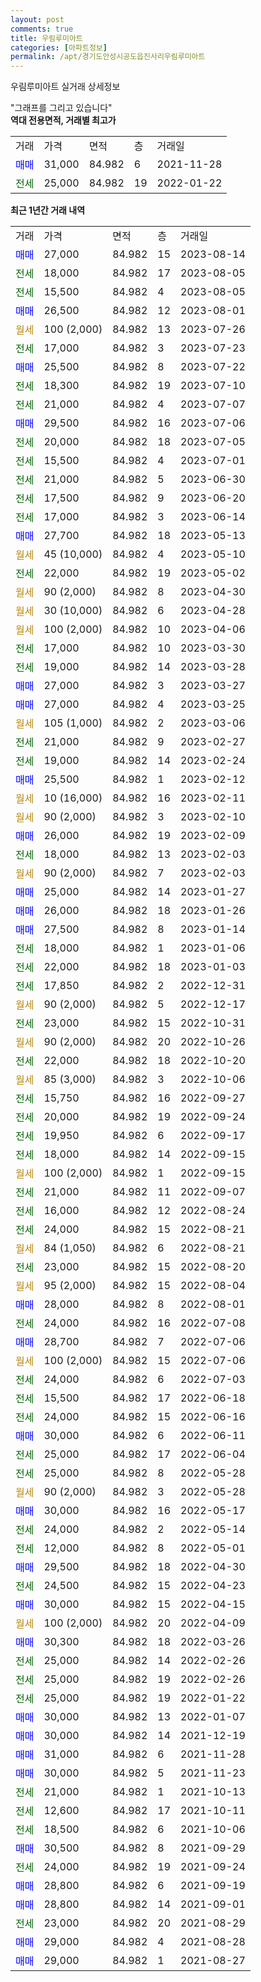```yaml
---
layout: post
comments: true
title: 우림루미아트
categories: [아파트정보]
permalink: /apt/경기도안성시공도읍진사리우림루미아트
---
```


우림루미아트 실거래 상세정보

<script type="text/javascript">
  google.charts.load('current', {'packages':['line', 'corechart']});
  google.charts.setOnLoadCallback(drawChart);

  function drawChart() {
    var data = new google.visualization.DataTable();
    data.addColumn('date', '거래일');
    data.addColumn('number', "매매");
    data.addColumn('number', "전세");
    data.addColumn('number', "전매");

    data.addRows([[new Date(Date.parse("2023-08-14")), 27000, null, null], [new Date(Date.parse("2023-08-05")), null, 18000, null], [new Date(Date.parse("2023-08-05")), null, 15500, null], [new Date(Date.parse("2023-08-01")), 26500, null, null], [new Date(Date.parse("2023-07-26")), null, null, null], [new Date(Date.parse("2023-07-23")), null, 17000, null], [new Date(Date.parse("2023-07-22")), 25500, null, null], [new Date(Date.parse("2023-07-10")), null, 18300, null], [new Date(Date.parse("2023-07-07")), null, 21000, null], [new Date(Date.parse("2023-07-06")), 29500, null, null], [new Date(Date.parse("2023-07-05")), null, 20000, null], [new Date(Date.parse("2023-07-01")), null, 15500, null], [new Date(Date.parse("2023-06-30")), null, 21000, null], [new Date(Date.parse("2023-06-20")), null, 17500, null], [new Date(Date.parse("2023-06-14")), null, 17000, null], [new Date(Date.parse("2023-05-13")), 27700, null, null], [new Date(Date.parse("2023-05-10")), null, null, null], [new Date(Date.parse("2023-05-02")), null, 22000, null], [new Date(Date.parse("2023-04-30")), null, null, null], [new Date(Date.parse("2023-04-28")), null, null, null], [new Date(Date.parse("2023-04-06")), null, null, null], [new Date(Date.parse("2023-03-30")), null, 17000, null], [new Date(Date.parse("2023-03-28")), null, 19000, null], [new Date(Date.parse("2023-03-27")), 27000, null, null], [new Date(Date.parse("2023-03-25")), 27000, null, null], [new Date(Date.parse("2023-03-06")), null, null, null], [new Date(Date.parse("2023-02-27")), null, 21000, null], [new Date(Date.parse("2023-02-24")), null, 19000, null], [new Date(Date.parse("2023-02-12")), 25500, null, null], [new Date(Date.parse("2023-02-11")), null, null, null], [new Date(Date.parse("2023-02-10")), null, null, null], [new Date(Date.parse("2023-02-09")), 26000, null, null], [new Date(Date.parse("2023-02-03")), null, 18000, null], [new Date(Date.parse("2023-02-03")), null, null, null], [new Date(Date.parse("2023-01-27")), 25000, null, null], [new Date(Date.parse("2023-01-26")), 26000, null, null], [new Date(Date.parse("2023-01-14")), 27500, null, null], [new Date(Date.parse("2023-01-06")), null, 18000, null], [new Date(Date.parse("2023-01-03")), null, 22000, null], [new Date(Date.parse("2022-12-31")), null, 17850, null], [new Date(Date.parse("2022-12-17")), null, null, null], [new Date(Date.parse("2022-10-31")), null, 23000, null], [new Date(Date.parse("2022-10-26")), null, null, null], [new Date(Date.parse("2022-10-20")), null, 22000, null], [new Date(Date.parse("2022-10-06")), null, null, null], [new Date(Date.parse("2022-09-27")), null, 15750, null], [new Date(Date.parse("2022-09-24")), null, 20000, null], [new Date(Date.parse("2022-09-17")), null, 19950, null], [new Date(Date.parse("2022-09-15")), null, 18000, null], [new Date(Date.parse("2022-09-15")), null, null, null], [new Date(Date.parse("2022-09-07")), null, 21000, null], [new Date(Date.parse("2022-08-24")), null, 16000, null], [new Date(Date.parse("2022-08-21")), null, 24000, null], [new Date(Date.parse("2022-08-21")), null, null, null], [new Date(Date.parse("2022-08-20")), null, 23000, null], [new Date(Date.parse("2022-08-04")), null, null, null], [new Date(Date.parse("2022-08-01")), 28000, null, null], [new Date(Date.parse("2022-07-08")), null, 24000, null], [new Date(Date.parse("2022-07-06")), 28700, null, null], [new Date(Date.parse("2022-07-06")), null, null, null], [new Date(Date.parse("2022-07-03")), null, 24000, null], [new Date(Date.parse("2022-06-18")), null, 15500, null], [new Date(Date.parse("2022-06-16")), null, 24000, null], [new Date(Date.parse("2022-06-11")), 30000, null, null], [new Date(Date.parse("2022-06-04")), null, 25000, null], [new Date(Date.parse("2022-05-28")), null, 25000, null], [new Date(Date.parse("2022-05-28")), null, null, null], [new Date(Date.parse("2022-05-17")), 30000, null, null], [new Date(Date.parse("2022-05-14")), null, 24000, null], [new Date(Date.parse("2022-05-01")), null, 12000, null], [new Date(Date.parse("2022-04-30")), 29500, null, null], [new Date(Date.parse("2022-04-23")), null, 24500, null], [new Date(Date.parse("2022-04-15")), 30000, null, null], [new Date(Date.parse("2022-04-09")), null, null, null], [new Date(Date.parse("2022-03-26")), 30300, null, null], [new Date(Date.parse("2022-02-26")), null, 25000, null], [new Date(Date.parse("2022-02-26")), null, 25000, null], [new Date(Date.parse("2022-01-22")), null, 25000, null], [new Date(Date.parse("2022-01-07")), 30000, null, null], [new Date(Date.parse("2021-12-19")), 30000, null, null], [new Date(Date.parse("2021-11-28")), 31000, null, null], [new Date(Date.parse("2021-11-23")), 30000, null, null], [new Date(Date.parse("2021-10-13")), null, 21000, null], [new Date(Date.parse("2021-10-11")), null, 12600, null], [new Date(Date.parse("2021-10-06")), null, 18500, null], [new Date(Date.parse("2021-09-29")), 30500, null, null], [new Date(Date.parse("2021-09-24")), null, 24000, null], [new Date(Date.parse("2021-09-19")), 28800, null, null], [new Date(Date.parse("2021-09-01")), 28800, null, null], [new Date(Date.parse("2021-08-29")), null, 23000, null], [new Date(Date.parse("2021-08-28")), 29000, null, null], [new Date(Date.parse("2021-08-27")), 29000, null, null]]);

    var options = {
      hAxis: {
        format: 'yyyy/MM/dd'
      },    
      lineWidth: 0,
      pointsVisible: true,    
      title: '최근 1년간 유형별 실거래가 분포',
      legend: { position: 'bottom' }
    };

    var formatter = new google.visualization.NumberFormat({pattern:'###,###'} );
    formatter.format(data, 1);
    formatter.format(data, 2);
    
    setTimeout(function() {
        var chart = new google.visualization.LineChart(document.getElementById('columnchart_material'));
        chart.draw(data, (options));
        document.getElementById('loading').style.display = 'none';
    }, 200);
  }
</script>


<div id="loading" style="z-index:20; display: block; margin-left: 0px">"그래프를 그리고 있습니다"</div>
<div id="columnchart_material" style="width: 95%; margin-left: 0px; display: block"></div>
<!-- contents start -->
<b>역대 전용면적, 거래별 최고가</b>
<table class="sortable">
    <tr>
      <td>거래</td>
      <td>가격</td>
      <td>면적</td>
      <td>층</td>
      <td>거래일</td>
    </tr>
        <tr>
          <td><a style="color: blue">매매</a></td>
          <td>31,000</td>
          <td>84.982</td>
          <td>6</td>
          <td>2021-11-28</td>
        </tr>        
        <tr>
              <td><a style="color: darkgreen">전세</a></td>
              <td>25,000</td>
              <td>84.982</td>
              <td>19</td>
              <td>2022-01-22</td>
            </tr>        
    
</table>

<b>최근 1년간 거래 내역</b>

<table class="sortable">
    <tr>
      <td>거래</td>
      <td>가격</td>
      <td>면적</td>
      <td>층</td>
      <td>거래일</td>
    </tr>
    <tr>
      <td><a style="color: blue">매매</a></td>
      <td>27,000</td>
      <td>84.982</td>
      <td>15</td>
      <td>2023-08-14</td>
    </tr>          <tr>
      <td><a style="color: darkgreen">전세</a></td>
      <td>18,000</td>
      <td>84.982</td>
      <td>17</td>
      <td>2023-08-05</td>
    </tr>          <tr>
      <td><a style="color: darkgreen">전세</a></td>
      <td>15,500</td>
      <td>84.982</td>
      <td>4</td>
      <td>2023-08-05</td>
    </tr>          <tr>
      <td><a style="color: blue">매매</a></td>
      <td>26,500</td>
      <td>84.982</td>
      <td>12</td>
      <td>2023-08-01</td>
    </tr>          <tr>
      <td><a style="color: darkgoldenrod">월세</a></td>
      <td>100 (2,000)</td>
      <td>84.982</td>
      <td>13</td>
      <td>2023-07-26</td>
    </tr>          <tr>
      <td><a style="color: darkgreen">전세</a></td>
      <td>17,000</td>
      <td>84.982</td>
      <td>3</td>
      <td>2023-07-23</td>
    </tr>          <tr>
      <td><a style="color: blue">매매</a></td>
      <td>25,500</td>
      <td>84.982</td>
      <td>8</td>
      <td>2023-07-22</td>
    </tr>          <tr>
      <td><a style="color: darkgreen">전세</a></td>
      <td>18,300</td>
      <td>84.982</td>
      <td>19</td>
      <td>2023-07-10</td>
    </tr>          <tr>
      <td><a style="color: darkgreen">전세</a></td>
      <td>21,000</td>
      <td>84.982</td>
      <td>4</td>
      <td>2023-07-07</td>
    </tr>          <tr>
      <td><a style="color: blue">매매</a></td>
      <td>29,500</td>
      <td>84.982</td>
      <td>16</td>
      <td>2023-07-06</td>
    </tr>          <tr>
      <td><a style="color: darkgreen">전세</a></td>
      <td>20,000</td>
      <td>84.982</td>
      <td>18</td>
      <td>2023-07-05</td>
    </tr>          <tr>
      <td><a style="color: darkgreen">전세</a></td>
      <td>15,500</td>
      <td>84.982</td>
      <td>4</td>
      <td>2023-07-01</td>
    </tr>          <tr>
      <td><a style="color: darkgreen">전세</a></td>
      <td>21,000</td>
      <td>84.982</td>
      <td>5</td>
      <td>2023-06-30</td>
    </tr>          <tr>
      <td><a style="color: darkgreen">전세</a></td>
      <td>17,500</td>
      <td>84.982</td>
      <td>9</td>
      <td>2023-06-20</td>
    </tr>          <tr>
      <td><a style="color: darkgreen">전세</a></td>
      <td>17,000</td>
      <td>84.982</td>
      <td>3</td>
      <td>2023-06-14</td>
    </tr>          <tr>
      <td><a style="color: blue">매매</a></td>
      <td>27,700</td>
      <td>84.982</td>
      <td>18</td>
      <td>2023-05-13</td>
    </tr>          <tr>
      <td><a style="color: darkgoldenrod">월세</a></td>
      <td>45 (10,000)</td>
      <td>84.982</td>
      <td>4</td>
      <td>2023-05-10</td>
    </tr>          <tr>
      <td><a style="color: darkgreen">전세</a></td>
      <td>22,000</td>
      <td>84.982</td>
      <td>19</td>
      <td>2023-05-02</td>
    </tr>          <tr>
      <td><a style="color: darkgoldenrod">월세</a></td>
      <td>90 (2,000)</td>
      <td>84.982</td>
      <td>8</td>
      <td>2023-04-30</td>
    </tr>          <tr>
      <td><a style="color: darkgoldenrod">월세</a></td>
      <td>30 (10,000)</td>
      <td>84.982</td>
      <td>6</td>
      <td>2023-04-28</td>
    </tr>          <tr>
      <td><a style="color: darkgoldenrod">월세</a></td>
      <td>100 (2,000)</td>
      <td>84.982</td>
      <td>10</td>
      <td>2023-04-06</td>
    </tr>          <tr>
      <td><a style="color: darkgreen">전세</a></td>
      <td>17,000</td>
      <td>84.982</td>
      <td>10</td>
      <td>2023-03-30</td>
    </tr>          <tr>
      <td><a style="color: darkgreen">전세</a></td>
      <td>19,000</td>
      <td>84.982</td>
      <td>14</td>
      <td>2023-03-28</td>
    </tr>          <tr>
      <td><a style="color: blue">매매</a></td>
      <td>27,000</td>
      <td>84.982</td>
      <td>3</td>
      <td>2023-03-27</td>
    </tr>          <tr>
      <td><a style="color: blue">매매</a></td>
      <td>27,000</td>
      <td>84.982</td>
      <td>4</td>
      <td>2023-03-25</td>
    </tr>          <tr>
      <td><a style="color: darkgoldenrod">월세</a></td>
      <td>105 (1,000)</td>
      <td>84.982</td>
      <td>2</td>
      <td>2023-03-06</td>
    </tr>          <tr>
      <td><a style="color: darkgreen">전세</a></td>
      <td>21,000</td>
      <td>84.982</td>
      <td>9</td>
      <td>2023-02-27</td>
    </tr>          <tr>
      <td><a style="color: darkgreen">전세</a></td>
      <td>19,000</td>
      <td>84.982</td>
      <td>14</td>
      <td>2023-02-24</td>
    </tr>          <tr>
      <td><a style="color: blue">매매</a></td>
      <td>25,500</td>
      <td>84.982</td>
      <td>1</td>
      <td>2023-02-12</td>
    </tr>          <tr>
      <td><a style="color: darkgoldenrod">월세</a></td>
      <td>10 (16,000)</td>
      <td>84.982</td>
      <td>16</td>
      <td>2023-02-11</td>
    </tr>          <tr>
      <td><a style="color: darkgoldenrod">월세</a></td>
      <td>90 (2,000)</td>
      <td>84.982</td>
      <td>3</td>
      <td>2023-02-10</td>
    </tr>          <tr>
      <td><a style="color: blue">매매</a></td>
      <td>26,000</td>
      <td>84.982</td>
      <td>19</td>
      <td>2023-02-09</td>
    </tr>          <tr>
      <td><a style="color: darkgreen">전세</a></td>
      <td>18,000</td>
      <td>84.982</td>
      <td>13</td>
      <td>2023-02-03</td>
    </tr>          <tr>
      <td><a style="color: darkgoldenrod">월세</a></td>
      <td>90 (2,000)</td>
      <td>84.982</td>
      <td>7</td>
      <td>2023-02-03</td>
    </tr>          <tr>
      <td><a style="color: blue">매매</a></td>
      <td>25,000</td>
      <td>84.982</td>
      <td>14</td>
      <td>2023-01-27</td>
    </tr>          <tr>
      <td><a style="color: blue">매매</a></td>
      <td>26,000</td>
      <td>84.982</td>
      <td>18</td>
      <td>2023-01-26</td>
    </tr>          <tr>
      <td><a style="color: blue">매매</a></td>
      <td>27,500</td>
      <td>84.982</td>
      <td>8</td>
      <td>2023-01-14</td>
    </tr>          <tr>
      <td><a style="color: darkgreen">전세</a></td>
      <td>18,000</td>
      <td>84.982</td>
      <td>1</td>
      <td>2023-01-06</td>
    </tr>          <tr>
      <td><a style="color: darkgreen">전세</a></td>
      <td>22,000</td>
      <td>84.982</td>
      <td>18</td>
      <td>2023-01-03</td>
    </tr>          <tr>
      <td><a style="color: darkgreen">전세</a></td>
      <td>17,850</td>
      <td>84.982</td>
      <td>2</td>
      <td>2022-12-31</td>
    </tr>          <tr>
      <td><a style="color: darkgoldenrod">월세</a></td>
      <td>90 (2,000)</td>
      <td>84.982</td>
      <td>5</td>
      <td>2022-12-17</td>
    </tr>          <tr>
      <td><a style="color: darkgreen">전세</a></td>
      <td>23,000</td>
      <td>84.982</td>
      <td>15</td>
      <td>2022-10-31</td>
    </tr>          <tr>
      <td><a style="color: darkgoldenrod">월세</a></td>
      <td>90 (2,000)</td>
      <td>84.982</td>
      <td>20</td>
      <td>2022-10-26</td>
    </tr>          <tr>
      <td><a style="color: darkgreen">전세</a></td>
      <td>22,000</td>
      <td>84.982</td>
      <td>18</td>
      <td>2022-10-20</td>
    </tr>          <tr>
      <td><a style="color: darkgoldenrod">월세</a></td>
      <td>85 (3,000)</td>
      <td>84.982</td>
      <td>3</td>
      <td>2022-10-06</td>
    </tr>          <tr>
      <td><a style="color: darkgreen">전세</a></td>
      <td>15,750</td>
      <td>84.982</td>
      <td>16</td>
      <td>2022-09-27</td>
    </tr>          <tr>
      <td><a style="color: darkgreen">전세</a></td>
      <td>20,000</td>
      <td>84.982</td>
      <td>19</td>
      <td>2022-09-24</td>
    </tr>          <tr>
      <td><a style="color: darkgreen">전세</a></td>
      <td>19,950</td>
      <td>84.982</td>
      <td>6</td>
      <td>2022-09-17</td>
    </tr>          <tr>
      <td><a style="color: darkgreen">전세</a></td>
      <td>18,000</td>
      <td>84.982</td>
      <td>14</td>
      <td>2022-09-15</td>
    </tr>          <tr>
      <td><a style="color: darkgoldenrod">월세</a></td>
      <td>100 (2,000)</td>
      <td>84.982</td>
      <td>1</td>
      <td>2022-09-15</td>
    </tr>          <tr>
      <td><a style="color: darkgreen">전세</a></td>
      <td>21,000</td>
      <td>84.982</td>
      <td>11</td>
      <td>2022-09-07</td>
    </tr>          <tr>
      <td><a style="color: darkgreen">전세</a></td>
      <td>16,000</td>
      <td>84.982</td>
      <td>12</td>
      <td>2022-08-24</td>
    </tr>          <tr>
      <td><a style="color: darkgreen">전세</a></td>
      <td>24,000</td>
      <td>84.982</td>
      <td>15</td>
      <td>2022-08-21</td>
    </tr>          <tr>
      <td><a style="color: darkgoldenrod">월세</a></td>
      <td>84 (1,050)</td>
      <td>84.982</td>
      <td>6</td>
      <td>2022-08-21</td>
    </tr>          <tr>
      <td><a style="color: darkgreen">전세</a></td>
      <td>23,000</td>
      <td>84.982</td>
      <td>15</td>
      <td>2022-08-20</td>
    </tr>          <tr>
      <td><a style="color: darkgoldenrod">월세</a></td>
      <td>95 (2,000)</td>
      <td>84.982</td>
      <td>15</td>
      <td>2022-08-04</td>
    </tr>          <tr>
      <td><a style="color: blue">매매</a></td>
      <td>28,000</td>
      <td>84.982</td>
      <td>8</td>
      <td>2022-08-01</td>
    </tr>          <tr>
      <td><a style="color: darkgreen">전세</a></td>
      <td>24,000</td>
      <td>84.982</td>
      <td>16</td>
      <td>2022-07-08</td>
    </tr>          <tr>
      <td><a style="color: blue">매매</a></td>
      <td>28,700</td>
      <td>84.982</td>
      <td>7</td>
      <td>2022-07-06</td>
    </tr>          <tr>
      <td><a style="color: darkgoldenrod">월세</a></td>
      <td>100 (2,000)</td>
      <td>84.982</td>
      <td>15</td>
      <td>2022-07-06</td>
    </tr>          <tr>
      <td><a style="color: darkgreen">전세</a></td>
      <td>24,000</td>
      <td>84.982</td>
      <td>6</td>
      <td>2022-07-03</td>
    </tr>          <tr>
      <td><a style="color: darkgreen">전세</a></td>
      <td>15,500</td>
      <td>84.982</td>
      <td>17</td>
      <td>2022-06-18</td>
    </tr>          <tr>
      <td><a style="color: darkgreen">전세</a></td>
      <td>24,000</td>
      <td>84.982</td>
      <td>15</td>
      <td>2022-06-16</td>
    </tr>          <tr>
      <td><a style="color: blue">매매</a></td>
      <td>30,000</td>
      <td>84.982</td>
      <td>6</td>
      <td>2022-06-11</td>
    </tr>          <tr>
      <td><a style="color: darkgreen">전세</a></td>
      <td>25,000</td>
      <td>84.982</td>
      <td>17</td>
      <td>2022-06-04</td>
    </tr>          <tr>
      <td><a style="color: darkgreen">전세</a></td>
      <td>25,000</td>
      <td>84.982</td>
      <td>8</td>
      <td>2022-05-28</td>
    </tr>          <tr>
      <td><a style="color: darkgoldenrod">월세</a></td>
      <td>90 (2,000)</td>
      <td>84.982</td>
      <td>3</td>
      <td>2022-05-28</td>
    </tr>          <tr>
      <td><a style="color: blue">매매</a></td>
      <td>30,000</td>
      <td>84.982</td>
      <td>16</td>
      <td>2022-05-17</td>
    </tr>          <tr>
      <td><a style="color: darkgreen">전세</a></td>
      <td>24,000</td>
      <td>84.982</td>
      <td>2</td>
      <td>2022-05-14</td>
    </tr>          <tr>
      <td><a style="color: darkgreen">전세</a></td>
      <td>12,000</td>
      <td>84.982</td>
      <td>8</td>
      <td>2022-05-01</td>
    </tr>          <tr>
      <td><a style="color: blue">매매</a></td>
      <td>29,500</td>
      <td>84.982</td>
      <td>18</td>
      <td>2022-04-30</td>
    </tr>          <tr>
      <td><a style="color: darkgreen">전세</a></td>
      <td>24,500</td>
      <td>84.982</td>
      <td>15</td>
      <td>2022-04-23</td>
    </tr>          <tr>
      <td><a style="color: blue">매매</a></td>
      <td>30,000</td>
      <td>84.982</td>
      <td>15</td>
      <td>2022-04-15</td>
    </tr>          <tr>
      <td><a style="color: darkgoldenrod">월세</a></td>
      <td>100 (2,000)</td>
      <td>84.982</td>
      <td>20</td>
      <td>2022-04-09</td>
    </tr>          <tr>
      <td><a style="color: blue">매매</a></td>
      <td>30,300</td>
      <td>84.982</td>
      <td>18</td>
      <td>2022-03-26</td>
    </tr>          <tr>
      <td><a style="color: darkgreen">전세</a></td>
      <td>25,000</td>
      <td>84.982</td>
      <td>14</td>
      <td>2022-02-26</td>
    </tr>          <tr>
      <td><a style="color: darkgreen">전세</a></td>
      <td>25,000</td>
      <td>84.982</td>
      <td>19</td>
      <td>2022-02-26</td>
    </tr>          <tr>
      <td><a style="color: darkgreen">전세</a></td>
      <td>25,000</td>
      <td>84.982</td>
      <td>19</td>
      <td>2022-01-22</td>
    </tr>          <tr>
      <td><a style="color: blue">매매</a></td>
      <td>30,000</td>
      <td>84.982</td>
      <td>13</td>
      <td>2022-01-07</td>
    </tr>          <tr>
      <td><a style="color: blue">매매</a></td>
      <td>30,000</td>
      <td>84.982</td>
      <td>14</td>
      <td>2021-12-19</td>
    </tr>          <tr>
      <td><a style="color: blue">매매</a></td>
      <td>31,000</td>
      <td>84.982</td>
      <td>6</td>
      <td>2021-11-28</td>
    </tr>          <tr>
      <td><a style="color: blue">매매</a></td>
      <td>30,000</td>
      <td>84.982</td>
      <td>5</td>
      <td>2021-11-23</td>
    </tr>          <tr>
      <td><a style="color: darkgreen">전세</a></td>
      <td>21,000</td>
      <td>84.982</td>
      <td>1</td>
      <td>2021-10-13</td>
    </tr>          <tr>
      <td><a style="color: darkgreen">전세</a></td>
      <td>12,600</td>
      <td>84.982</td>
      <td>17</td>
      <td>2021-10-11</td>
    </tr>          <tr>
      <td><a style="color: darkgreen">전세</a></td>
      <td>18,500</td>
      <td>84.982</td>
      <td>6</td>
      <td>2021-10-06</td>
    </tr>          <tr>
      <td><a style="color: blue">매매</a></td>
      <td>30,500</td>
      <td>84.982</td>
      <td>8</td>
      <td>2021-09-29</td>
    </tr>          <tr>
      <td><a style="color: darkgreen">전세</a></td>
      <td>24,000</td>
      <td>84.982</td>
      <td>19</td>
      <td>2021-09-24</td>
    </tr>          <tr>
      <td><a style="color: blue">매매</a></td>
      <td>28,800</td>
      <td>84.982</td>
      <td>6</td>
      <td>2021-09-19</td>
    </tr>          <tr>
      <td><a style="color: blue">매매</a></td>
      <td>28,800</td>
      <td>84.982</td>
      <td>14</td>
      <td>2021-09-01</td>
    </tr>          <tr>
      <td><a style="color: darkgreen">전세</a></td>
      <td>23,000</td>
      <td>84.982</td>
      <td>20</td>
      <td>2021-08-29</td>
    </tr>          <tr>
      <td><a style="color: blue">매매</a></td>
      <td>29,000</td>
      <td>84.982</td>
      <td>4</td>
      <td>2021-08-28</td>
    </tr>          <tr>
      <td><a style="color: blue">매매</a></td>
      <td>29,000</td>
      <td>84.982</td>
      <td>1</td>
      <td>2021-08-27</td>
    </tr>      </table>
<!-- contents end -->    

